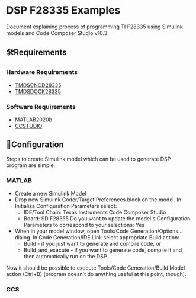 # DSP F28335 Examples
Document explaining process of programming TI F28335 using Simulink models and Code Composer Studio v10.3

## 🛠Requirements

### Hardware Requirements
* [TMDSCNCD28335](https://www.ti.com/tool/TMDSCNCD28335)
* [TMDSDOCK28335](https://www.ti.com/tool/TMDSDOCK28335)

### Software Requirements
* MATLAB2020b
* [CCSTUDIO](https://www.ti.com/tool/CCSTUDIO)

## 🧾Configuration
Steps to create Simulink model which can be used to generate DSP program are simple.


### MATLAB
* Create a new Simulink Model
* Drop new Simulink Coder/Target Preferences block on the model. In Initializa Configuration Parameters select:
  * IDE/Tool Chain: Texas Instruments Code Composer Studio
  * Board: SD F28355 Do you want to update the model's Configuration Parameters to correspond to your selections: Yes
* When in your model window, open Tools/Code Generation/Options... dialog. In Code Generation/IDE Link select appropriate Build action:
  * Build - if you just want to generate and compile code, or
  * Build_and_execute - if you want to generate code, compile it and then automatically run on the DSP

Now it should be possible to execute Tools/Code Generation/Build Model action (Ctrl+B) (program doesn't do anything useful at this point, though).


### CCS
